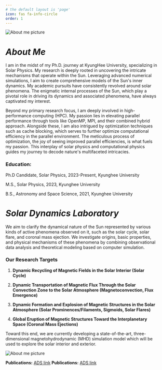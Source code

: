 ```yaml
---
# the default layout is 'page'
icon: fas fa-info-circle
order: 1
---
```


<!-- > Add Markdown syntax content to file `_tabs/about.md`{: .filepath } and it will show up on this page.
> {: .prompt-tip } -->

![About me picture](/assets/img/tabs/about-me.JPG)

# _About Me_

I am in the midst of my Ph.D. journey at KyungHee University, specializing in Solar Physics. My research is deeply rooted in uncovering the intricate mechanisms that operate within the Sun. Leveraging advanced numerical simulations, I aim to create comprehensive models of the Sun's inner dynamics. My academic pursuits have consistently revolved around solar phenomena. The enigmatic internal processes of the Sun, which play a pivotal role in driving its dynamics and associated phenomena, have always captivated my interest.

Beyond my primary research focus, I am deeply involved in high-performance computing (HPC). My passion lies in elevating parallel performance through tools like OpenMP, MPI, and their combined hybrid approach. Alongside these, I am also intrigued by optimization techniques such as cache blocking, which serves to further optimize computational efficiency in the parallel environment. The meticulous process of optimization, the joy of seeing improved parallel efficiencies, is what fuels my passion. This interplay of solar physics and computational physics guides my journey to decode nature's multifaceted intricacies.

### **Education:**

Ph.D Candidate, Solar Physics, 2023-Present, Kyunghee University

M.S., Solar Physics, 2023, Kyunghee University

B.S., Astronomy and Space Science, 2021, Kyunghee University

<!-- ![About me picture](/assets/img/tabs/about-me.jpg) -->

# _Solar Dynamics Laboratory_

We aim to clarify the dynamical nature of the Sun represented by various kinds of active phenomena observed on it, such as the solar cycle, solar flare, and coronal mass ejection. We investigate origins, basic properties, and physical mechanisms of these phenomena by combining observational data analysis and theoretical modeling based on computer simulation.

### Our Research Targets

1. **Dynamic Recycling of Magnetic Fields in the Solar Interior (Solar Cycle)**

2. **Dynamic Transportation of Magnetic Flux Through the Solar Convection Zone to the Solar Atmosphere (Magnetoconvection, Flux Emergence)**

3. **Dynamic Formation and Explosion of Magnetic Structures in the Solar Atmosphere (Solar Prominences/Filaments, Sigmoids, Solar Flares)**

4. **Global Eruption of Magnetic Structures Toward the Interplanetary Space (Coronal Mass Ejections)**

Toward this end, we are currently developing a state-of-the-art, three-dimensional magnetohydrodynamic (MHD) simulation model which will be used to explore the solar interior and exterior.

![About me picture](/assets/img/tabs/SDL_profile.jpeg)

**Publications:** [ADS link](https://ui.adsabs.harvard.edu/search/q=orcid%3A0000-0002-4475-3181&sort=date%20desc%2C%20bibcode%20desc&p_=0)
**Publications:** [ADS link](http://web.khu.ac.kr/~magara/)
